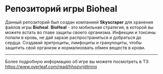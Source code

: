 # Репозиторий игры Bioheal
Данный репозиторий был создан компанией __Skyscraper__ для хранения файлов игры __Bioheal__.
__BioHeal__ - это мобильная стратегия, в которой вы можете встать во главе защиты своего организма. 
Инфекции и токсины попали в кровь, не дай заразе распространиться и добраться до сердца. Создавай эритроциты,
лимфоциты и гранулоциты, чтобы защитить свой организм и нормализовать обмен веществ в крови.

---
Более подробную информацию об игре вы можете посмотреть в ТЗ: https://www.overleaf.com/read/hhqzvrjdtmnq
